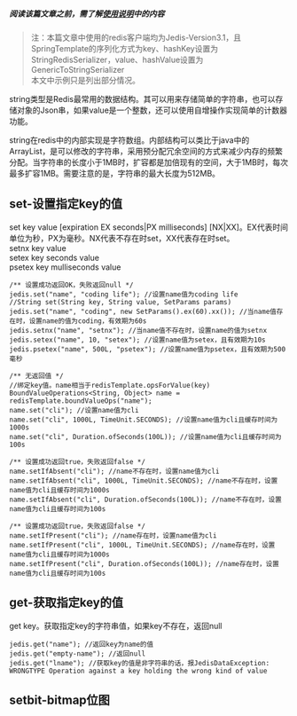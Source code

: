 ##### 阅读该篇文章之前，需了解[使用说明](使用说明.md)中的内容
> 注：本篇文章中使用的redis客户端均为Jedis-Version3.1，且SpringTemplate的序列化方式为key、hashKey设置为StringRedisSerializer，value、hashValue设置为GenericToStringSerializer  
> 本文中示例只是列出部分情况。

string类型是Redis最常用的数据结构。其可以用来存储简单的字符串，也可以存储对象的Json串，如果value是一个整数，还可以使用自增操作实现简单的计数器功能。

string在redis中的内部实现是字符数组。内部结构可以类比于java中的ArrayList，是可以修改的字符串，采用预分配冗余空间的方式来减少内存的频繁分配。当字符串的长度小于1MB时，扩容都是加倍现有的空间，大于1MB时，每次最多扩容1MB。需要注意的是，字符串的最大长度为512MB。

## set-设置指定key的值
set key value [expiration EX seconds|PX milliseconds] [NX|XX]。EX代表时间单位为秒，PX为毫秒。NX代表不存在时set，XX代表存在时set。    
setnx key value   
setex key seconds value  
psetex key mulliseconds value	

	/** 设置成功返回OK，失败返回null */
    jedis.set("name", "coding life"); //设置name值为coding life
    //String set(String key, String value, SetParams params)
    jedis.set("name", "coding", new SetParams().ex(60).xx()); //当name值存在时，设置name的值为coding，有效期为60s
	jedis.setnx("name", "setnx"); //当name值不存在时，设置name的值为setnx
    jedis.setex("name", 10, "setex"); //设置name值为setex，且有效期为10s
    jedis.psetex("name", 500L, "psetex"); //设置name值为psetex，且有效期为500毫秒

	/** 无返回值 */
	//绑定key值。name相当于redisTemplate.opsForValue(key)
    BoundValueOperations<String, Object> name = redisTemplate.boundValueOps("name");
    name.set("cli"); //设置name值为cli
    name.set("cli", 1000L, TimeUnit.SECONDS); //设置name值为cli且缓存时间为1000s
    name.set("cli", Duration.ofSeconds(100L)); //设置name值为cli且缓存时间为100s

	/** 设置成功返回true，失败返回false */
    name.setIfAbsent("cli"); //name不存在时，设置name值为cli
    name.setIfAbsent("cli", 1000L, TimeUnit.SECONDS); //name不存在时，设置name值为cli且缓存时间为1000s
    name.setIfAbsent("cli", Duration.ofSeconds(100L)); //name不存在时，设置name值为cli且缓存时间为100s

	/** 设置成功返回true，失败返回false */
    name.setIfPresent("cli"); //name存在时，设置name值为cli
    name.setIfPresent("cli", 1000L, TimeUnit.SECONDS); //name存在时，设置name值为cli且缓存时间为1000s
    name.setIfPresent("cli", Duration.ofSeconds(100L)); //name存在时，设置name值为cli且缓存时间为100s	

## get-获取指定key的值
get key。获取指定key的字符串值，如果key不存在，返回null
	
	jedis.get("name"); //返回key为name的值
    jedis.get("empty-name"); //返回null
	jedis.get("lname"); //获取key的值是非字符串的话，报JedisDataException: WRONGTYPE Operation against a key holding the wrong kind of value
	

## setbit-bitmap位图



